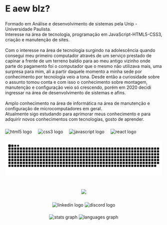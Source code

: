 <h1 align="left">E aew blz?</h1>

###

<p align="left">Formado em Análise e desenvolvimento de sistemas pela Unip - Universidade Paulista. <br>Interesse na área de tecnologia, programação em JavaScript-HTML5-CSS3, criação e manutenção de sites.<br><br>Com o interesse na área de tecnologia surgindo na adolescência quando consegui meu primeiro computador através de um serviço prestado de capinar a frente de um terreno baldio para ao meu antigo vizinho onde parte do pagamento foi o computador que o mesmo não utilizava mais, uma surpresa para mim, ali a partir daquele momento a minha sede por conhecimento por tecnologia veio a tona. Desde então a curiosidade sobre o assunto tomou conta e com isso o conhecimento sobre montagem, manutenção e configuração veio só crescendo, porém em 2020 decidi ingressar na área de desenvolvimento de sistemas e afins.<br><br>Amplo conhecimento na área de informática na área de manutenção e configuração de microcomputadores em geral.<br>Atualmente sigo estudando para aprimorar meus conhecimento e para adquirir novos conhecimentos com tecnologias, gosto de aprender.</p>

###

<div align="left">
  <img src="https://cdn.jsdelivr.net/gh/devicons/devicon/icons/html5/html5-original.svg" height="40" alt="html5 logo"  />
  <img width="12" />
  <img src="https://cdn.jsdelivr.net/gh/devicons/devicon/icons/css3/css3-original.svg" height="40" alt="css3 logo"  />
  <img width="12" />
  <img src="https://cdn.jsdelivr.net/gh/devicons/devicon/icons/javascript/javascript-original.svg" height="40" alt="javascript logo"  />
  <img width="12" />
  <img src="https://cdn.jsdelivr.net/gh/devicons/devicon/icons/react/react-original.svg" height="40" alt="react logo"  />
</div>

###

<img src="https://raw.githubusercontent.com/H1G2S0/H1G2S0/output/snake.svg" alt="Snake animation" />

###

<br clear="both">

<div align="center">
  <img src="https://profile-counter.glitch.me/H1G2S0/count.svg?"  />
</div>

###

<div align="center">
  <img src="https://raw.githubusercontent.com/maurodesouza/profile-readme-generator/master/src/assets/icons/social/linkedin/default.svg" width="52" height="40" alt="linkedin logo"  />
  <img src="https://raw.githubusercontent.com/maurodesouza/profile-readme-generator/master/src/assets/icons/social/discord/default.svg" width="52" height="40" alt="discord logo"  />
</div>

###

<div align="center">
  <img src="https://github-readme-stats.vercel.app/api?username=H1G2S0&hide_title=false&hide_rank=false&show_icons=true&include_all_commits=true&count_private=true&disable_animations=false&theme=merko&locale=en&hide_border=false&order=1" height="150" alt="stats graph"  />
  <img src="https://github-readme-stats.vercel.app/api/top-langs?username=H1G2S0&locale=en&hide_title=true&layout=compact&card_width=320&langs_count=5&theme=codeSTACKr&hide_border=false&order=2" height="150" alt="languages graph"  />
</div>

###
